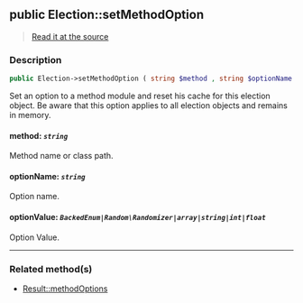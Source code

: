## public Election::setMethodOption

> [Read it at the source](https://github.com/julien-boudry/Condorcet/blob/master/src/ElectionProcess/ResultsProcess.php#L258)

### Description    

```php
public Election->setMethodOption ( string $method , string $optionName , BackedEnum|Random\Randomizer|array|string|int|float $optionValue ): static
```

Set an option to a method module and reset his cache for this election object. Be aware that this option applies to all election objects and remains in memory.
    

#### **method:** *`string`*   
Method name or class path.    


#### **optionName:** *`string`*   
Option name.    


#### **optionValue:** *`BackedEnum|Random\Randomizer|array|string|int|float`*   
Option Value.    

---------------------------------------

### Related method(s)      

* [Result::methodOptions](/Docs/api-reference/Result%20Class/Result--methodOptions.md)    
